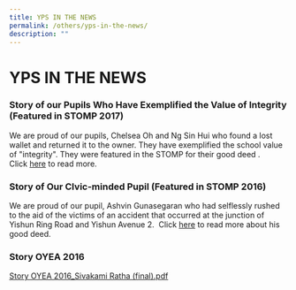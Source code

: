 ```yaml
---
title: YPS IN THE NEWS
permalink: /others/yps-in-the-news/
description: ""
---
```

#  YPS IN THE NEWS

### Story of our Pupils Who Have Exemplified the Value of Integrity (Featured in STOMP 2017)

  

We are proud of our pupils, Chelsea Oh and Ng Sin Hui who found a lost wallet and returned it to the owner. They have exemplified the school value of "integrity". They were featured in the STOMP for their good deed . Click [here](http://www.stomp.com.sg/singapore-seen/get-inspired/yishun-primary-school-students-who-returned-1500-our-parents-are-proud) to read more. 

  

  

### Story of Our CIvic-minded Pupil (Featured in STOMP 2016)

  

We are proud of our pupil, Ashvin Gunasegaran who had selflessly rushed to the aid of the victims of an accident that occurred at the junction of Yishun Ring Road and Yishun Avenue 2.  Click [here](http://www.stomp.com.sg/singapore-seen/stomp-gets-things-done/pregnant-woman-injured-yishun-accident-cries-while-thanking-12) to read more about his good deed.

  

### Story OYEA 2016

  

[Story OYEA 2016\_Sivakami Ratha (final).pdf](https://yishunpri.moe.edu.sg/qql/slot/u542/YPS%20News/Story%20OYEA%202016_Sivakami%20Ratha%20(final).pdf)